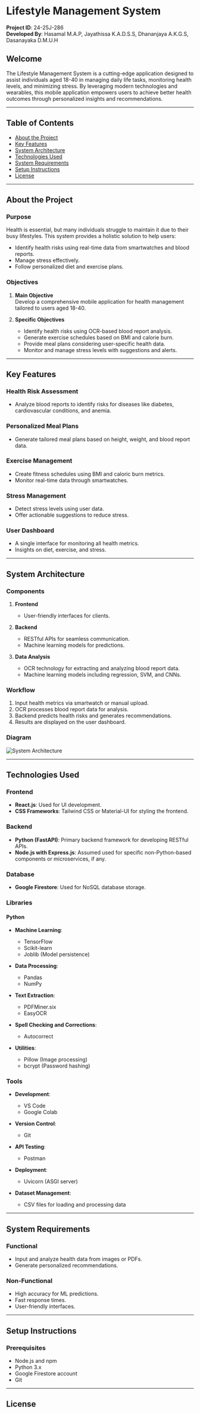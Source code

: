 
# Lifestyle Management System

**Project ID**: 24-25J-286  
**Developed By**: Hasamal M.A.P, Jayathissa K.A.D.S.S, Dhananjaya A.K.G.S, Dasanayaka D.M.U.H  

## Welcome
The Lifestyle Management System is a cutting-edge application designed to assist individuals aged 18-40 in managing daily life tasks, monitoring health levels, and minimizing stress. By leveraging modern technologies and wearables, this mobile application empowers users to achieve better health outcomes through personalized insights and recommendations.

---

## Table of Contents

- [About the Project](#about-the-project)
- [Key Features](#key-features)
- [System Architecture](#system-architecture)
- [Technologies Used](#technologies-used)
- [System Requirements](#system-requirements)
- [Setup Instructions](#setup-instructions)
- [License](#license)

---

## About the Project

### Purpose
Health is essential, but many individuals struggle to maintain it due to their busy lifestyles. This system provides a holistic solution to help users:

- Identify health risks using real-time data from smartwatches and blood reports.
- Manage stress effectively.
- Follow personalized diet and exercise plans.

### Objectives
1. **Main Objective**  
   Develop a comprehensive mobile application for health management tailored to users aged 18-40.
   
2. **Specific Objectives**  
   - Identify health risks using OCR-based blood report analysis.
   - Generate exercise schedules based on BMI and calorie burn.
   - Provide meal plans considering user-specific health data.
   - Monitor and manage stress levels with suggestions and alerts.

---

## Key Features

### Health Risk Assessment
- Analyze blood reports to identify risks for diseases like diabetes, cardiovascular conditions, and anemia.

### Personalized Meal Plans
- Generate tailored meal plans based on height, weight, and blood report data.

### Exercise Management
- Create fitness schedules using BMI and caloric burn metrics.
- Monitor real-time data through smartwatches.

### Stress Management
- Detect stress levels using user data.
- Offer actionable suggestions to reduce stress.

### User Dashboard
- A single interface for monitoring all health metrics.
- Insights on diet, exercise, and stress.

---

## System Architecture

### Components
1. **Frontend**  
   - User-friendly interfaces for clients.
   
2. **Backend**  
   - RESTful APIs for seamless communication.
   - Machine learning models for predictions.
   
3. **Data Analysis**
   - OCR technology for extracting and analyzing blood report data.
   - Machine learning models including regression, SVM, and CNNs.

### Workflow
1. Input health metrics via smartwatch or manual upload.
2. OCR processes blood report data for analysis.
3. Backend predicts health risks and generates recommendations.
4. Results are displayed on the user dashboard.

### Diagram
![System Architecture](path/to/system_architecture.png)

---

## Technologies Used

### Frontend
- **React.js**: Used for UI development.
- **CSS Frameworks**: Tailwind CSS or Material-UI for styling the frontend.

### Backend
- **Python (FastAPI)**: Primary backend framework for developing RESTful APIs.
- **Node.js with Express.js**: Assumed used for specific non-Python-based components or microservices, if any.

### Database
- **Google Firestore**: Used for NoSQL database storage.

### Libraries
#### Python
- **Machine Learning**:  
  - TensorFlow  
  - Scikit-learn  
  - Joblib (Model persistence)  

- **Data Processing**:  
  - Pandas  
  - NumPy  

- **Text Extraction**:  
  - PDFMiner.six  
  - EasyOCR  

- **Spell Checking and Corrections**:  
  - Autocorrect  

- **Utilities**:  
  - Pillow (Image processing)  
  - bcrypt (Password hashing)  

### Tools
- **Development**:  
  - VS Code  
  - Google Colab  

- **Version Control**:  
  - Git  

- **API Testing**:  
  - Postman  

- **Deployment**:  
  - Uvicorn (ASGI server)  

- **Dataset Management**:  
  - CSV files for loading and processing data  

---

## System Requirements

### Functional
- Input and analyze health data from images or PDFs.
- Generate personalized recommendations.

### Non-Functional
- High accuracy for ML predictions.
- Fast response times.
- User-friendly interfaces.

---

## Setup Instructions

### Prerequisites
- Node.js and npm
- Python 3.x
- Google Firestore account
- Git

--- 

## License
